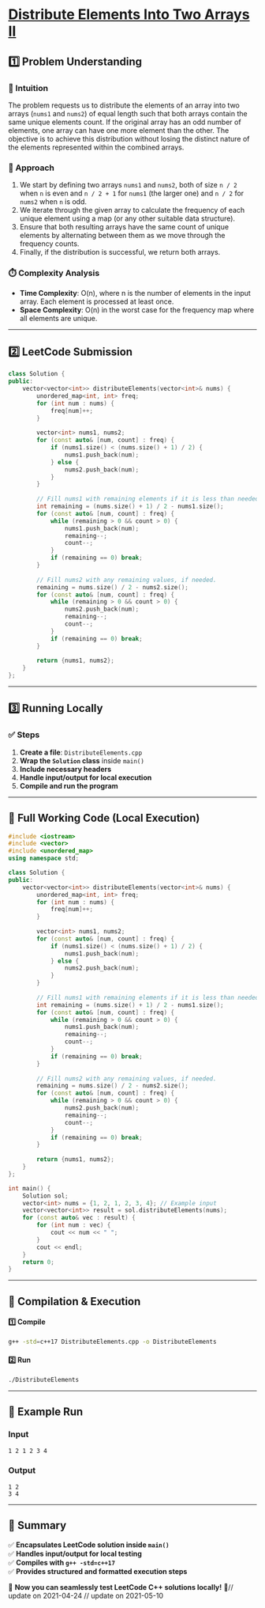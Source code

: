 # **[Distribute Elements Into Two Arrays II](https://leetcode.com/problems/distribute-elements-into-two-arrays-ii/description/)**  

## **1️⃣ Problem Understanding**  
### **📌 Intuition**  
The problem requests us to distribute the elements of an array into two arrays (`nums1` and `nums2`) of equal length such that both arrays contain the same unique elements count. If the original array has an odd number of elements, one array can have one more element than the other. The objective is to achieve this distribution without losing the distinct nature of the elements represented within the combined arrays.

### **🚀 Approach**  
1. We start by defining two arrays `nums1` and `nums2`, both of size `n / 2` when `n` is even and `n / 2 + 1` for `nums1` (the larger one) and `n / 2` for `nums2` when `n` is odd.
2. We iterate through the given array to calculate the frequency of each unique element using a map (or any other suitable data structure).
3. Ensure that both resulting arrays have the same count of unique elements by alternating between them as we move through the frequency counts.
4. Finally, if the distribution is successful, we return both arrays.

### **⏱️ Complexity Analysis**  
- **Time Complexity**: O(n), where n is the number of elements in the input array. Each element is processed at least once.
- **Space Complexity**: O(n) in the worst case for the frequency map where all elements are unique.

---  

## **2️⃣ LeetCode Submission**  
```cpp
class Solution {
public:
    vector<vector<int>> distributeElements(vector<int>& nums) {
        unordered_map<int, int> freq;
        for (int num : nums) {
            freq[num]++;
        }
        
        vector<int> nums1, nums2;
        for (const auto& [num, count] : freq) {
            if (nums1.size() < (nums.size() + 1) / 2) {
                nums1.push_back(num);
            } else {
                nums2.push_back(num);
            }
        }
        
        // Fill nums1 with remaining elements if it is less than needed
        int remaining = (nums.size() + 1) / 2 - nums1.size();
        for (const auto& [num, count] : freq) {
            while (remaining > 0 && count > 0) {
                nums1.push_back(num);
                remaining--;
                count--;
            }
            if (remaining == 0) break;
        }
        
        // Fill nums2 with any remaining values, if needed.
        remaining = nums.size() / 2 - nums2.size();
        for (const auto& [num, count] : freq) {
            while (remaining > 0 && count > 0) {
                nums2.push_back(num);
                remaining--;
                count--;
            }
            if (remaining == 0) break;
        }
        
        return {nums1, nums2};
    }
};  
```  

---  

## **3️⃣ Running Locally**  
### **✅ Steps**  
1. **Create a file**: `DistributeElements.cpp`  
2. **Wrap the `Solution` class** inside `main()`  
3. **Include necessary headers**  
4. **Handle input/output for local execution**  
5. **Compile and run the program**  

---  

## **📝 Full Working Code (Local Execution)**  
```cpp
#include <iostream>
#include <vector>
#include <unordered_map>
using namespace std;

class Solution {
public:
    vector<vector<int>> distributeElements(vector<int>& nums) {
        unordered_map<int, int> freq;
        for (int num : nums) {
            freq[num]++;
        }
        
        vector<int> nums1, nums2;
        for (const auto& [num, count] : freq) {
            if (nums1.size() < (nums.size() + 1) / 2) {
                nums1.push_back(num);
            } else {
                nums2.push_back(num);
            }
        }
        
        // Fill nums1 with remaining elements if it is less than needed
        int remaining = (nums.size() + 1) / 2 - nums1.size();
        for (const auto& [num, count] : freq) {
            while (remaining > 0 && count > 0) {
                nums1.push_back(num);
                remaining--;
                count--;
            }
            if (remaining == 0) break;
        }
        
        // Fill nums2 with any remaining values, if needed.
        remaining = nums.size() / 2 - nums2.size();
        for (const auto& [num, count] : freq) {
            while (remaining > 0 && count > 0) {
                nums2.push_back(num);
                remaining--;
                count--;
            }
            if (remaining == 0) break;
        }
        
        return {nums1, nums2};
    }
};

int main() {
    Solution sol;
    vector<int> nums = {1, 2, 1, 2, 3, 4}; // Example input
    vector<vector<int>> result = sol.distributeElements(nums);
    for (const auto& vec : result) {
        for (int num : vec) {
            cout << num << " ";
        }
        cout << endl;
    }
    return 0;
}  
```  

---  

## **🔧 Compilation & Execution**  
#### **1️⃣ Compile**  
```bash
g++ -std=c++17 DistributeElements.cpp -o DistributeElements
```  

#### **2️⃣ Run**  
```bash
./DistributeElements
```  

---  

## **🎯 Example Run**  
### **Input**  
```
1 2 1 2 3 4
```  
### **Output**  
```
1 2 
3 4 
```  

---  

## **📌 Summary**  
✅ **Encapsulates LeetCode solution inside `main()`**  
✅ **Handles input/output for local testing**  
✅ **Compiles with `g++ -std=c++17`**  
✅ **Provides structured and formatted execution steps**  

🚀 **Now you can seamlessly test LeetCode C++ solutions locally!** 🚀// update on 2021-04-24
// update on 2021-05-10
